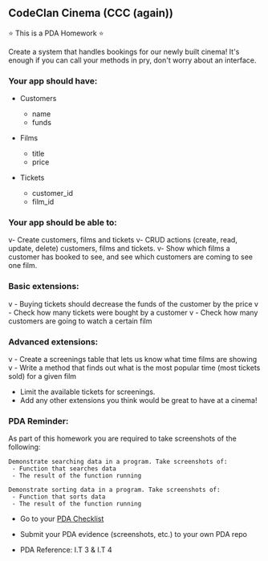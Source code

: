 ## CodeClan Cinema (CCC (again))

:star: This is a PDA Homework :star:

Create a system that handles bookings for our newly built cinema!
It's enough if you can call your methods in pry, don't worry about an interface.

### Your app should have:
  - Customers
    - name
    - funds

  - Films
    - title
    - price

  - Tickets
    - customer_id
    - film_id

### Your app should be able to:
  v- Create customers, films and tickets
  v- CRUD actions (create, read, update, delete) customers, films and tickets.
  v- Show which films a customer has booked to see, and see which customers are coming to see one film.

### Basic extensions:
v  - Buying tickets should decrease the funds of the customer by the price
v  - Check how many tickets were bought by a customer
v  - Check how many customers are going to watch a certain film

### Advanced extensions:
v  - Create a screenings table that lets us know what time films are showing
v  - Write a method that finds out what is the most popular time (most tickets sold) for a given film
  - Limit the available tickets for screenings.
  - Add any other extensions you think would be great to have at a cinema!

### PDA Reminder:

As part of this homework you are required to take screenshots of the following:

```
Demonstrate searching data in a program. Take screenshots of:
 - Function that searches data
 - The result of the function running
```

```
Demonstrate sorting data in a program. Take screenshots of:
 - Function that sorts data
 - The result of the function running
```

- Go to your [PDA Checklist](https://github.com/codeclan/pda/tree/master/Evidence%20Gathering%20Portfolio)

- Submit your PDA evidence (screenshots, etc.) to your own PDA repo

- PDA Reference: I.T 3 & I.T 4
